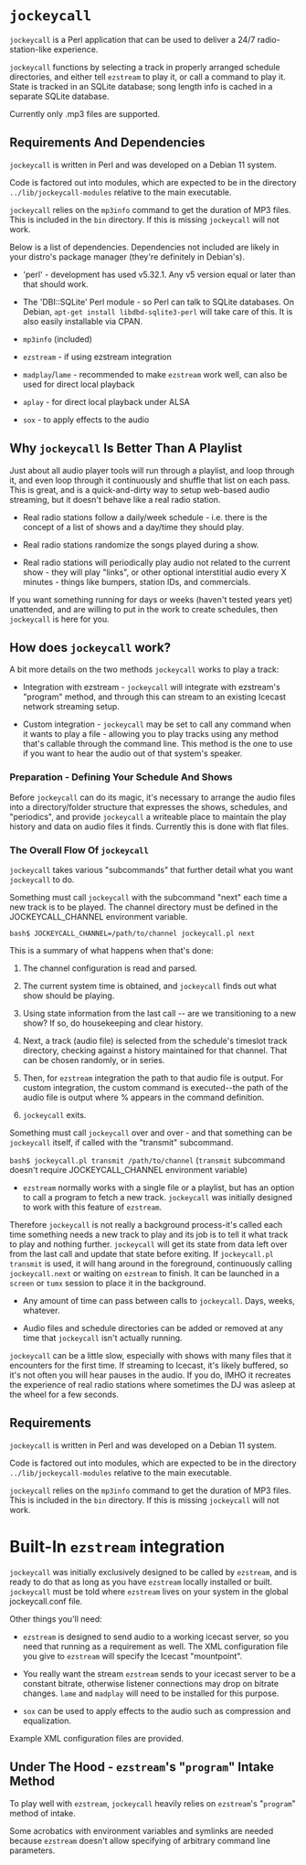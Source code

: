 # `jockeycall`

`jockeycall` is a Perl application that can be used to deliver a 24/7 radio-station-like experience.  

`jockeycall` functions by selecting a track in properly arranged schedule directories, and either tell `ezstream` to play it, or call a command to play it.  State is tracked in an SQLite database; song length info is cached in a separate SQLite database.

Currently only .mp3 files are supported.

## Requirements And Dependencies

`jockeycall` is written in Perl and was developed on a Debian 11 system.

Code is factored out into modules, which are expected to be in the directory `../lib/jockeycall-modules` relative to the main executable.

`jockeycall` relies on the `mp3info` command to get the duration of MP3 files.  This is included in the `bin` directory.  If this is missing `jockeycall` will not work.

Below is a list of dependencies.  Dependencies not included are likely in your distro's package manager (they're definitely in Debian's).

* 'perl' - development has used v5.32.1.  Any v5 version equal or later than that should work.

* The 'DBI::SQLite' Perl module - so Perl can talk to SQLite databases.  On Debian, `apt-get install libdbd-sqlite3-perl` will take care of this.  It is also easily installable via CPAN.

* `mp3info` (included)

* `ezstream` - if using ezstream integration

* `madplay`/`lame` - recommended to make `ezstream` work well, can also be used for direct local playback

* `aplay` - for direct local playback under ALSA

* `sox` - to apply effects to the audio

## Why `jockeycall` Is Better Than A Playlist

Just about all audio player tools will run through a playlist, and loop through it, and even loop through it continuously and shuffle that list on each pass.  This is great, and is a quick-and-dirty way to setup web-based audio streaming, but it doesn't behave like a real radio station.

- Real radio stations follow a daily/week schedule - i.e. there is the concept of a list of shows and a day/time they should play.

- Real radio stations randomize the songs played during a show.

- Real radio stations will periodically play audio not related to the current show - they will play "links", or other optional interstitial audio every X minutes - things like bumpers, station IDs, and commercials.

If you want something running for days or weeks (haven't tested years yet) unattended, and are willing to put in the work to create schedules, then `jockeycall` is here for you.

## How does `jockeycall` work?

A bit more details on the two methods `jockeycall` works to play a track:

* Integration with ezstream - `jockeycall` will integrate with ezstream's "program" method, and through this can stream to an existing Icecast network streaming setup.

* Custom integration - `jockeycall` may be set to call any command when it wants to play a file - allowing you to play tracks using any method that's callable through the command line.  This method is the one to use if you want to hear the audio out of that system's speaker.

### Preparation - Defining Your Schedule And Shows

Before `jockeycall` can do its magic, it's necessary to arrange the audio files into a directory/folder structure that expresses the shows, schedules, and "periodics", and provide `jockeycall` a writeable place to maintain the play history and data on audio files it finds.  Currently this is done with flat files.

### The Overall Flow Of `jockeycall`

`jockeycall` takes various "subcommands" that further detail what you want `jockeycall` to do.

Something must call `jockeycall` with the subcommand "next" each time a new track is to be played.  The channel directory must be defined in the JOCKEYCALL_CHANNEL environment variable.

`bash$ JOCKEYCALL_CHANNEL=/path/to/channel jockeycall.pl next` 

This is a summary of what happens when that's done:
 
1. The channel configuration is read and parsed.

2. The current system time is obtained, and `jockeycall` finds out what show should be playing.

3. Using state information from the last call -- are we transitioning to a new show?  If so, do housekeeping and clear history.

4. Next, a track (audio file) is selected from the schedule's timeslot track directory, checking against a history maintained for that channel.  That can be chosen randomly, or in series.

5. Then, for `ezstream` integration the path to that audio file is output.  For custom integration, the custom command is executed--the path of the audio file is output where % appears in the command definition.

6. `jockeycall` exits.

Something must call `jockeycall` over and over - and that something can be `jockeycall` itself, if called with the "transmit" subcommand.

`bash$ jockeycall.pl transmit /path/to/channel` (`transmit` subcommand doesn't require JOCKEYCALL_CHANNEL environment variable)

* `ezstream` normally works with a single file or a playlist, but has an option to call a program to fetch a new track.  `jockeycall` was initially designed to work with this feature of `ezstream`.

Therefore `jockeycall` is not really a background process-it's called each time something needs a new track to play and its job is to tell it what track to play and nothing further.  `jockeycall` will get its state from data left over from the last call and update that state before exiting.  If `jockeycall.pl transmit` is used, it will hang around in the foreground, continuously calling `jockeycall.next` or waiting on `ezstream` to finish.  It can be launched in a `screen` or `tumx` session to place it in the background.

* Any amount of time can pass between calls to `jockeycall`.  Days, weeks, whatever.

* Audio files and schedule directories can be added or removed at any time that `jockeycall` isn't actually running.

`jockeycall` can be a little slow, especially with shows with many files that it encounters for the first time.  If streaming to Icecast, it's likely buffered, so it's not often you will hear pauses in the audio.  If you do, IMHO it recreates the experience of real radio stations where sometimes the DJ was asleep at the wheel for a few seconds.

## Requirements

`jockeycall` is written in Perl and was developed on a Debian 11 system.

Code is factored out into modules, which are expected to be in the directory `../lib/jockeycall-modules` relative to the main executable.

`jockeycall` relies on the `mp3info` command to get the duration of MP3 files.  This is included in the `bin` directory.  If this is missing `jockeycall` will not work.

# Built-In `ezstream` integration

`jockeycall` was initially exclusively designed to be called by `ezstream`, and is ready to do that as long as you have `ezstream` locally installed or built.  `jockeycall` must be told where `ezstream` lives on your system in the global jockeycall.conf file.

Other things you'll need:

* `ezstream` is designed to send audio to a working icecast server, so you need that running as a requirement as well.  The XML configuration file you give to `ezstream` will specify the Icecast "mountpoint".

* You really want the stream `ezstream` sends to your icecast server to be a constant bitrate, otherwise listener connections may drop on bitrate changes.  `lame` and `madplay` will need to be installed for this purpose.

* `sox` can be used to apply effects to the audio such as compression and equalization.

Example XML configuration files are provided.

## Under The Hood - `ezstream`'s "`program`" Intake Method

To play well with `ezstream`, `jockeycall` heavily relies on `ezstream`'s "`program`" method of intake.

Some acrobatics with environment variables and symlinks are needed because `ezstream` doesn't allow specifying of arbitrary command line parameters.

